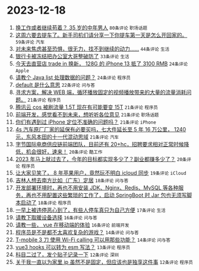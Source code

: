 # 2023-12-18

1. [换工作或者继续苟着？ 35 岁的中年男人](https://www.v2ex.com/t/1001230) `80条评论` `职场话题`
1. [这周六要去提车了。新手司机们请分享一下你提车第一天是怎么开回家的。](https://www.v2ex.com/t/1001301) `59条评论` `汽车`
1. [对未来焦虑甚至恐惧，很无力，找不到继续的动力……](https://www.v2ex.com/t/1001210) `44条评论` `生活`
1. [银行卡被冻结把办公室大哥整破防了](https://www.v2ex.com/t/1001274) `33条评论` `生活`
1. [今天去直营店 trade in 换新， 128G 的 iPhone 13 抵了 3100 RMB](https://www.v2ex.com/t/1001310) `24条评论` `Apple`
1. [请教个 Java list 处理数据的问题？](https://www.v2ex.com/t/1001247) `24条评论` `程序员`
1. [default 是什么意思](https://www.v2ex.com/t/1001264) `22条评论` `问与答`
1. [寻求方案，解决 WEB 端，循环播放固定的视频播放带来的大量的流量消耗问题。](https://www.v2ex.com/t/1001322) `21条评论` `程序员`
1. [腾讯云 cos 被刷流量 1.5T 现在有可能要变 15T](https://www.v2ex.com/t/1001306) `21条评论` `程序员`
1. [前端开发，感觉看不到未来，想听听各位意见](https://www.v2ex.com/t/1001244) `21条评论` `职场话题`
1. [你们有遇到过 iPhone 定位不准确的问题吗？](https://www.v2ex.com/t/1001239) `21条评论` `iPhone`
1. [4s 汽车原厂厂家的延保有必要买吗，七大件延长至 5 年 16 万公里， 1240 元，东风本田的十一代混动思域](https://www.v2ex.com/t/1001211) `21条评论` `汽车`
1. [字节国际电商供应链前端团队，目前还有 20+hc，招聘要求相对正常时候降低，机会很好，速来！](https://www.v2ex.com/t/1001218) `20条评论` `酷工作`
1. [2023 年马上就过去了，今年的目标都实现多少了？副业都赚多少了？](https://www.v2ex.com/t/1001199) `20条评论` `程序员`
1. [让大家见笑了， 8 年苹果用户，竟然玩不明白 icloud 同步](https://www.v2ex.com/t/1001278) `19条评论` `iCloud`
1. [吉林人想去南方比如（广东）定居](https://www.v2ex.com/t/1001238) `18条评论` `问与答`
1. [开发部署环境时，再也不用安装 JDK、Nginx、Redis、MySQL 等各种服务，再也不用配置这些繁琐的工作了，启动 SpringBoot 时 Jar 包也无须写脚本启动了](https://www.v2ex.com/t/1001234) `18条评论` `程序员`
1. [一早上被违停恶心到了，有些人停车真只为自己方便](https://www.v2ex.com/t/1001251) `17条评论` `生活`
1. [请教下取暖设备选择](https://www.v2ex.com/t/1001227) `16条评论` `问与答`
1. [请教一些， vue 在移动端的体验](https://www.v2ex.com/t/1001203) `16条评论` `前端开发`
1. [程序员是不是都不太喜欢复杂的游戏？](https://www.v2ex.com/t/1001291) `14条评论` `问与答`
1. [T-mobile 3 刀 使用 Wi-Fi calling 可以用那些功能？](https://www.v2ex.com/t/1001224) `14条评论` `问与答`
1. [vue3 hooks 可以转为 esm 写法？](https://www.v2ex.com/t/1001325) `13条评论` `程序员`
1. [科目二过了，发个贴子记录一下](https://www.v2ex.com/t/1001283) `12条评论` `深圳`
1. [关于我一直以为家里 ip 虽然不是固定，但应该也是独享这件事](https://www.v2ex.com/t/1001220) `12条评论` `程序员`
